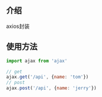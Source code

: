 介绍
---
axios封装

使用方法
---
```js
import ajax from 'ajax'

// get
ajax.get('/api', {name: 'tom'})
// post
ajax.post('/api', {name: 'jerry'})

```